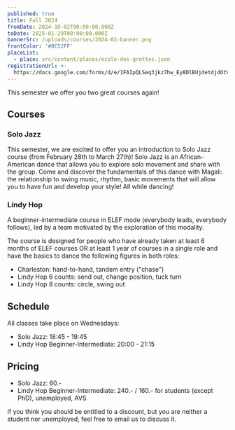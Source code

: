 ```yaml
---
published: true
title: Fall 2024
fromDate: 2024-10-02T00:00:00.000Z
toDate: 2025-01-29T00:00:00.000Z
bannerSrc: /uploads/courses/2024-02-banner.png
frontColor: '#8C52FF'
placeList:
  - place: src/content/places/ecole-des-grottes.json
registrationUrl: >-
  https://docs.google.com/forms/d/e/1FAIpQLSeq3jkz7hw_Ey8DlBUjdetdjdOtVirkWL-NCt90m-YnKDdKow/viewform?hl=en
---
```


This semester we offer you two great courses again!

## Courses

### Solo Jazz

This semester, we are excited to offer you an introduction to Solo Jazz course (from February 28th to March 27th)! Solo Jazz is an African-American dance that allows you to explore solo movement and share with the group. Come and discover the fundamentals of this dance with Magali: the relationship to swing music, rhythm, basic movements that will allow you to have fun and develop your style! All while dancing!

### Lindy Hop

A beginner-intermediate course in ELEF mode (everybody leads, everybody follows), led by a team motivated by the exploration of this modality.

The course is designed for people who have already taken at least 6 months of ELEF courses OR at least 1 year of courses in a single role and have the basics to dance the following figures in both roles:

* Charleston: hand-to-hand, tandem entry ("chase")
* Lindy Hop 6 counts: send out, change position, tuck turn
* Lindy Hop 8 counts: circle, swing out

## Schedule

All classes take place on Wednesdays:

* Solo Jazz: 18:45 - 19:45
* Lindy Hop Beginner-Intermediate: 20:00 - 21:15

## Pricing

* Solo Jazz: 60.-
* Lindy Hop Beginner-Intermediate: 240.- / 160.- for
  students (except PhD), unemployed, AVS

If you think you should be entitled to a discount, but you are neither a student nor unemployed, feel free to email us to discuss it.
